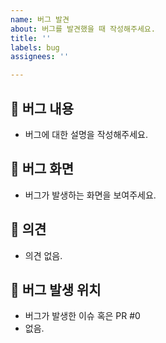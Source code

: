 ```yaml
---
name: 버그 발견
about: 버그를 발견했을 때 작성해주세요.
title: ''
labels: bug
assignees: ''

---
```


## 🥸 버그 내용
- 버그에 대한 설명을 작성해주세요.

## 🥲 버그 화면
- 버그가 발생하는 화면을 보여주세요.

## 🧐 의견
- 의견 없음.

## 🫣 버그 발생 위치
- 버그가 발생한 이슈 혹은 PR #0
- 없음.

